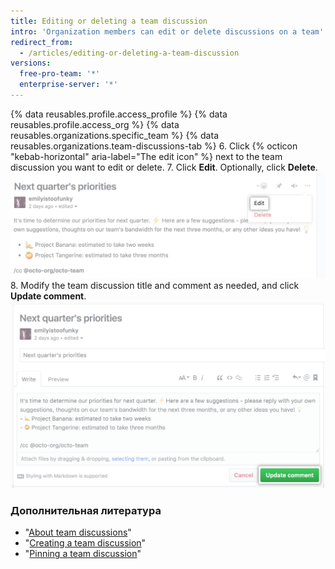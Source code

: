 ```yaml
---
title: Editing or deleting a team discussion
intro: 'Organization members can edit or delete discussions on a team''s page. If you''re an organization member, you can edit or delete the discussion.'
redirect_from:
  - /articles/editing-or-deleting-a-team-discussion
versions:
  free-pro-team: '*'
  enterprise-server: '*'
---
```


{% data reusables.profile.access_profile %}
{% data reusables.profile.access_org %}
{% data reusables.organizations.specific_team %}
{% data reusables.organizations.team-discussions-tab %}
6. Click {% octicon "kebab-horizontal" aria-label="The edit icon" %} next to the team discussion you want to edit or delete.
7. Click **Edit**. Optionally, click **Delete**. ![Edit team discussion button](/assets/images/help/projects/edit-team-discussions-button.png)
8. Modify the team discussion title and comment as needed, and click **Update comment**. ![Update comment button](/assets/images/help/projects/update-comment-button.png)

### Дополнительная литература

  - "[About team discussions](/articles/about-team-discussions)"
  - "[Creating a team discussion](/articles/creating-a-team-discussion)"
  - "[Pinning a team discussion](/articles/pinning-a-team-discussion)"
